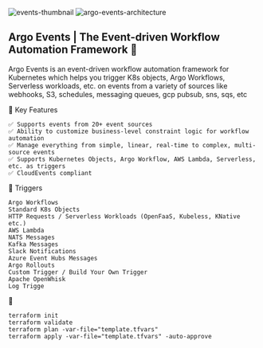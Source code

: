 ![events-thumbnail](https://github.com/user-attachments/assets/e8b6afc2-6eea-4ddb-a6c6-2969e9e33051)
![argo-events-architecture](https://github.com/user-attachments/assets/8597f49a-0b00-4045-b48a-32dada887ee4)


## Argo Events | The Event-driven Workflow Automation Framework 🚀
Argo Events is an event-driven workflow automation framework for Kubernetes which helps you trigger K8s objects, Argo Workflows, Serverless workloads, etc. on events from a variety of sources like webhooks, S3, schedules, messaging queues, gcp pubsub, sns, sqs, etc


🎯  Key Features
```
✅ Supports events from 20+ event sources
✅ Ability to customize business-level constraint logic for workflow automation
✅ Manage everything from simple, linear, real-time to complex, multi-source events
✅ Supports Kubernetes Objects, Argo Workflow, AWS Lambda, Serverless, etc. as triggers
✅ CloudEvents compliant
```

🧩  Triggers
```
Argo Workflows
Standard K8s Objects
HTTP Requests / Serverless Workloads (OpenFaaS, Kubeless, KNative etc.)
AWS Lambda
NATS Messages
Kafka Messages
Slack Notifications
Azure Event Hubs Messages
Argo Rollouts
Custom Trigger / Build Your Own Trigger
Apache OpenWhisk
Log Trigge
```

🚀 
```
terraform init
terraform validate
terraform plan -var-file="template.tfvars"
terraform apply -var-file="template.tfvars" -auto-approve
```





